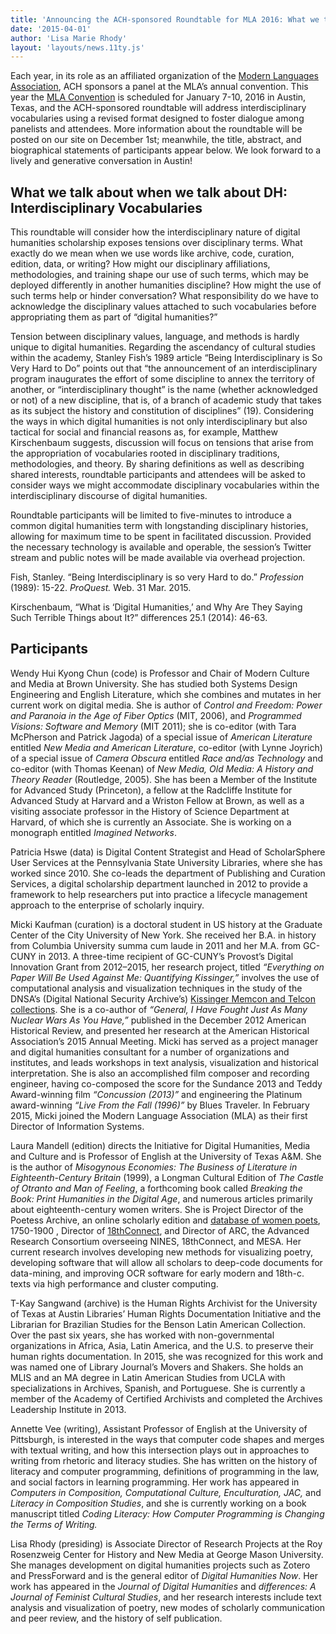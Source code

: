 ```yaml
---
title: 'Announcing the ACH-sponsored Roundtable for MLA 2016: What we talk about when we talk about DH'
date: '2015-04-01'
author: 'Lisa Marie Rhody'
layout: 'layouts/news.11ty.js'
---
```

Each year, in its role as an affiliated organization of the [Modern Languages Association](http://mla.org), ACH sponsors a panel at the MLA’s annual convention. This year the [MLA Convention](https://www.mla.org/convention) is scheduled for January 7-10, 2016 in Austin, Texas, and the ACH-sponsored roundtable will address interdisciplinary vocabularies using a revised format designed to foster dialogue among panelists and attendees. More information about the roundtable will be posted on our site on December 1st; meanwhile, the title, abstract, and biographical statements of participants appear below. We look forward to a lively and generative conversation in Austin!

## What we talk about when we talk about DH: Interdisciplinary Vocabularies

This roundtable will consider how the interdisciplinary nature of digital humanities scholarship exposes tensions over disciplinary terms. What exactly do we mean when we use words like archive, code, curation, edition, data, or writing? How might our disciplinary affiliations, methodologies, and training shape our use of such terms, which may be deployed differently in another humanities discipline? How might the use of such terms help or hinder conversation? What responsibility do we have to acknowledge the disciplinary values attached to such vocabularies before appropriating them as part of “digital humanities?”

Tension between disciplinary values, language, and methods is hardly unique to digital humanities. Regarding the ascendancy of cultural studies within the academy, Stanley Fish’s 1989 article “Being Interdisciplinary is So Very Hard to Do” points out that “the announcement of an interdisciplinary program inaugurates the effort of some discipline to annex the territory of another, or “interdisciplinary thought” is the name (whether acknowledged or not) of a new discipline, that is, of a branch of academic study that takes as its subject the history and constitution of disciplines” (19). Considering the ways in which digital humanities is not only interdisciplinary but also tactical for social and financial reasons as, for example, Matthew Kirschenbaum suggests, discussion will focus on tensions that arise from the appropriation of vocabularies rooted in disciplinary traditions, methodologies, and theory. By sharing definitions as well as describing shared interests, roundtable participants and attendees will be asked to consider ways we might accommodate disciplinary vocabularies within the interdisciplinary discourse of digital humanities.

Roundtable participants will be limited to five-minutes to introduce a common digital humanities term with longstanding disciplinary histories, allowing for maximum time to be spent in facilitated discussion. Provided the necessary technology is available and operable, the session’s Twitter stream and public notes will be made available via overhead projection.

Fish, Stanley. “Being Interdisciplinary is so very Hard to do.” *Profession* (1989): 15-22. *ProQuest.* Web. 31 Mar. 2015.

Kirschenbaum, “What is ‘Digital Humanities,’ and Why Are They Saying Such Terrible Things about It?” differences 25.1 (2014): 46-63.

## Participants

Wendy Hui Kyong Chun (code) is Professor and Chair of Modern Culture and Media at Brown University. She has studied both Systems Design Engineering and English Literature, which she combines and mutates in her current work on digital media. She is author of *Control and Freedom: Power and Paranoia in the Age of Fiber Optics* (MIT, 2006), and *Programmed Visions: Software and Memory* (MIT 2011); she is co-editor (with Tara McPherson and Patrick Jagoda) of a special issue of *American Literature* entitled *New Media and American Literature*, co-editor (with Lynne Joyrich) of a special issue of *Camera Obscura* entitled *Race and/as Technology* and co-editor (with Thomas Keenan) of *New Media, Old Media: A History and Theory Reader* (Routledge, 2005). She has been a Member of the Institute for Advanced Study (Princeton), a fellow at the Radcliffe Institute for Advanced Study at Harvard and a Wriston Fellow at Brown, as well as a visiting associate professor in the History of Science Department at Harvard, of which she is currently an Associate. She is working on a monograph entitled *Imagined Networks*.

Patricia Hswe (data) is Digital Content Strategist and Head of ScholarSphere User Services at the Pennsylvania State University Libraries, where she has worked since 2010. She co-leads the department of Publishing and Curation Services, a digital scholarship department launched in 2012 to provide a framework to help researchers put into practice a lifecycle management approach to the enterprise of scholarly inquiry.

Micki Kaufman (curation) is a doctoral student in US history at the Graduate Center of the City University of New York. She received her B.A. in history from Columbia University summa cum laude in 2011 and her M.A. from GC-CUNY in 2013. A three-time recipient of GC-CUNY’s Provost’s Digital Innovation Grant from 2012–2015, her research project, titled *“Everything on Paper Will Be Used Against Me: Quantifying Kissinger,”* involves the use of computational analysis and visualization techniques in the study of the DNSA’s (Digital National Security Archive’s) [Kissinger Memcon and Telcon collections](http://www.quantifyingkissinger.com/). She is a co-author of *“General, I Have Fought Just As Many Nuclear Wars As You Have,”* published in the December 2012 American Historical Review, and presented her research at the American Historical Association’s 2015 Annual Meeting. Micki has served as a project manager and digital humanities consultant for a number of organizations and institutes, and leads workshops in text analysis, visualization and historical interpretation. She is also an accomplished film composer and recording engineer, having co-composed the score for the Sundance 2013 and Teddy Award-winning film *“Concussion (2013)”* and engineering the Platinum award-winning *“Live From the Fall (1996)”* by Blues Traveler. In February 2015, Micki joined the Modern Language Association (MLA) as their first Director of Information Systems.

Laura Mandell (edition) directs the Initiative for Digital Humanities, Media and Culture and is Professor of English at the University of Texas A&amp;M. She is the author of *Misogynous Economies: The Business of Literature in Eighteenth-Century Britain* (1999), a Longman Cultural Edition of *The Castle of Otranto and Man of Feeling*, a forthcoming book called *Breaking the Book: Print Humanities in the Digital Age*, and numerous articles primarily about eighteenth-century women writers. She is Project Director of the Poetess Archive, an online scholarly edition and [database of women poets](http://poetessarchive.org/), 1750-1900 , Director of [18thConnect](http://www.18thconnect.org/), and Director of ARC, the Advanced Research Consortium overseeing NINES, 18thConnect, and MESA. Her current research involves developing new methods for visualizing poetry, developing software that will allow all scholars to deep-code documents for data-mining, and improving OCR software for early modern and 18th-c. texts via high performance and cluster computing.

T-Kay Sangwand (archive) is the Human Rights Archivist for the University of Texas at Austin Libraries’ Human Rights Documentation Initiative and the Librarian for Brazilian Studies for the Benson Latin American Collection. Over the past six years, she has worked with non-governmental organizations in Africa, Asia, Latin America, and the U.S. to preserve their human rights documentation. In 2015, she was recognized for this work and was named one of Library Journal’s Movers and Shakers. She holds an MLIS and an MA degree in Latin American Studies from UCLA with specializations in Archives, Spanish, and Portuguese. She is currently a member of the Academy of Certified Archivists and completed the Archives Leadership Institute in 2013.

Annette Vee (writing), Assistant Professor of English at the University of Pittsburgh, is interested in the ways that computer code shapes and merges with textual writing, and how this intersection plays out in approaches to writing from rhetoric and literacy studies. She has written on the history of literacy and computer programming, definitions of programming in the law, and social factors in learning programming. Her work has appeared in *Computers in Composition, Computational Culture, Enculturation, JAC,* and *Literacy in Composition Studies*, and she is currently working on a book manuscript titled *Coding Literacy: How Computer Programming is Changing the Terms of Writing.*

Lisa Rhody (presiding) is Associate Director of Research Projects at the Roy Rosenzweig Center for History and New Media at George Mason University. She manages development on digital humanities projects such as Zotero and PressForward and is the general editor of *Digital Humanities Now*. Her work has appeared in the *Journal of Digital Humanities* and *differences: A Journal of Feminist Cultural Studies*, and her research interests include text analysis and visualization of poetry, new modes of scholarly communication and peer review, and the history of self publication.
